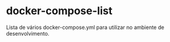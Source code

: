 # docker-compose-list

Lista de vários docker-compose.yml para utilizar no ambiente de desenvolvimento.
